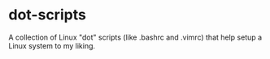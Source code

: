 # dot-scripts
A collection of Linux "dot" scripts (like .bashrc and .vimrc) that help setup a Linux system to my liking.
